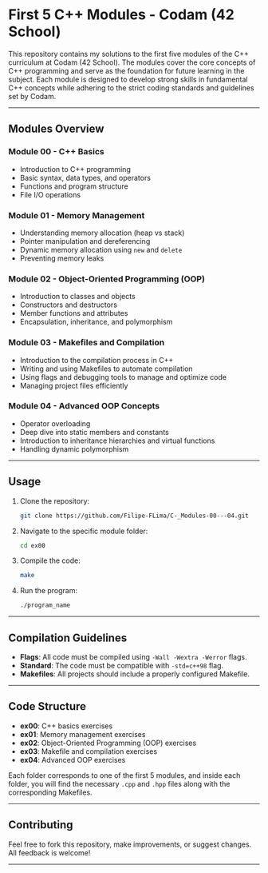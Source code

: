 # First 5 C++ Modules - Codam (42 School)

This repository contains my solutions to the first five modules of the C++ curriculum at Codam (42 School). The modules cover the core concepts of C++ programming and serve as the foundation for future learning in the subject. Each module is designed to develop strong skills in fundamental C++ concepts while adhering to the strict coding standards and guidelines set by Codam.

---

## Modules Overview

### Module 00 - **C++ Basics**

- Introduction to C++ programming
- Basic syntax, data types, and operators
- Functions and program structure
- File I/O operations

### Module 01 - **Memory Management**

- Understanding memory allocation (heap vs stack)
- Pointer manipulation and dereferencing
- Dynamic memory allocation using `new` and `delete`
- Preventing memory leaks

### Module 02 - **Object-Oriented Programming (OOP)**

- Introduction to classes and objects
- Constructors and destructors
- Member functions and attributes
- Encapsulation, inheritance, and polymorphism

### Module 03 - **Makefiles and Compilation**

- Introduction to the compilation process in C++
- Writing and using Makefiles to automate compilation
- Using flags and debugging tools to manage and optimize code
- Managing project files efficiently

### Module 04 - **Advanced OOP Concepts**

- Operator overloading
- Deep dive into static members and constants
- Introduction to inheritance hierarchies and virtual functions
- Handling dynamic polymorphism

---

## Usage

1. Clone the repository:

    ```bash
    git clone https://github.com/Filipe-FLima/C-_Modules-00---04.git
    ```

2. Navigate to the specific module folder:

    ```bash
    cd ex00
    ```

3. Compile the code:

    ```bash
    make
    ```

4. Run the program:

    ```bash
    ./program_name
    ```

---

## Compilation Guidelines

- **Flags**: All code must be compiled using `-Wall -Wextra -Werror` flags.
- **Standard**: The code must be compatible with `-std=c++98` flag.
- **Makefiles**: All projects should include a properly configured Makefile.

---

## Code Structure

- **ex00**: C++ basics exercises
- **ex01**: Memory management exercises
- **ex02**: Object-Oriented Programming (OOP) exercises
- **ex03**: Makefile and compilation exercises
- **ex04**: Advanced OOP exercises

Each folder corresponds to one of the first 5 modules, and inside each folder, you will find the necessary `.cpp` and `.hpp` files along with the corresponding Makefiles.

---

## Contributing

Feel free to fork this repository, make improvements, or suggest changes. All feedback is welcome!

---

